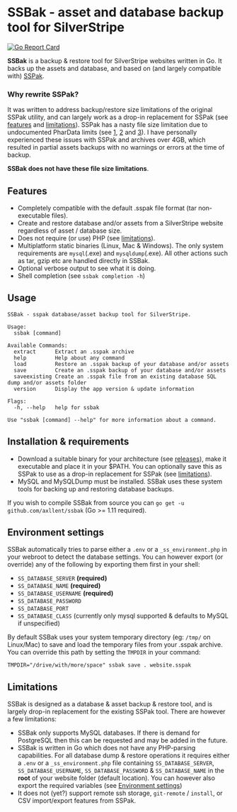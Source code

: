 # SSBak - asset and database backup tool for SilverStripe

[![Go Report Card](https://goreportcard.com/badge/github.com/axllent/ssbak)](https://goreportcard.com/report/github.com/axllent/ssbak)


**SSBak** is a backup & restore tool for SilverStripe websites written in Go. It backs up the assets and database, and based on (and largely compatible with) [SSPak](https://github.com/silverstripe/sspak).

### Why rewrite SSPak?

It was written to address backup/restore size limitations of the original SSPak utility, and can largely work as a drop-in replacement for SSPak (see [features](#features) and [limitations](#limitations)). SSPak has a nasty file size limitation due to undocumented PharData limits (see [1](https://github.com/silverstripe/sspak/issues/53), [2](https://github.com/silverstripe/sspak/issues/29) and [3](https://github.com/silverstripe/sspak/pull/52)). I have personally experienced these issues with SSPak and archives over 4GB, which resulted in partial assets backups with no warnings or errors at the time of backup. 

**SSBak does not have these file size limitations**.


## Features

- Completely compatible with the default .sspak file format (tar non-executable files).
- Create and restore database and/or assets from a SilverStripe website regardless of asset / database size.
- Does not require (or use) PHP (see [limitations](#limitations)).
- Multiplatform static binaries (Linux, Mac & Windows). The only system requirements are `mysql`(.exe) and `mysqldump`(.exe). All other actions such as tar, gzip etc are handled directly in SSBak.
- Optional verbose output to see what it is doing.
- Shell completion (see `ssbak completion -h`)


## Usage

```
SSBak - sspak database/asset backup tool for SilverStripe.

Usage:
  ssbak [command]

Available Commands:
  extract      Extract an .sspak archive
  help         Help about any command
  load         Restore an .sspak backup of your database and/or assets
  save         Create an .sspak backup of your database and/or assets
  saveexisting Create an .sspak file from an existing database SQL dump and/or assets folder
  version      Display the app version & update information

Flags:
  -h, --help   help for ssbak

Use "ssbak [command] --help" for more information about a command.
```


## Installation & requirements

- Download a suitable binary for your architecture (see [releases](https://github.com/axllent/ssbak/releases/latest)), make it executable and place it in your $PATH. You can optionally save this as SSPak to use as a drop-in replacement for SSPak (see [limitations](#limitations)).
- MySQL and MySQLDump must be installed. SSBak uses these system tools for backing up and restoring database backups.

If you wish to compile SSBak from source you can `go get -u github.com/axllent/ssbak` (Go >= 1.11 required).


## Environment settings

SSBak automatically tries to parse either a `.env` or a `_ss_environment.php` in your webroot to detect the database settings. You can however export (or override) any of the following by exporting them first in your shell:

- `SS_DATABASE_SERVER` **(required)**
- `SS_DATABASE_NAME` **(required)**
- `SS_DATABASE_USERNAME` **(required)**
- `SS_DATABASE_PASSWORD`
- `SS_DATABASE_PORT`
- `SS_DATABASE_CLASS` (currently only mysql supported & defaults to MySQL if unspecified)


By default SSBak uses your system temporary directory (eg: `/tmp/` on Linux/Mac) to save and load the temporary files from your .sspak archive. You can override this path by setting the `TMPDIR` in your command:

```
TMPDIR="/drive/with/more/space" ssbak save . website.sspak
```


## Limitations

SSBak is designed as a database & asset backup & restore tool, and is largely drop-in replacement for the existing SSPak tool. There are however a few limitations:

- SSBak only supports MySQL databases. If there is demand for PostgreSQL then this can be requested and may be added in the future.
- SSBak is written in Go which does not have any PHP-parsing capabilities. For all database dump & restore operations it requires either a `.env` or a `_ss_environment.php` file containing `SS_DATABASE_SERVER`, `SS_DATABASE_USERNAME`, `SS_DATABASE_PASSWORD` & `SS_DATABASE_NAME` in the **root** of your website folder (default location). You can however also export the required variables (see [Environment settings](#environment-settings))
- It does not (yet?) support remote ssh storage, `git-remote` / `install`, or CSV import/export features from SSPak.
